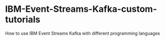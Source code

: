 # IBM-Event-Streams-Kafka-custom-tutorials
How to use IBM Event Streams Kafka with different programming languages
